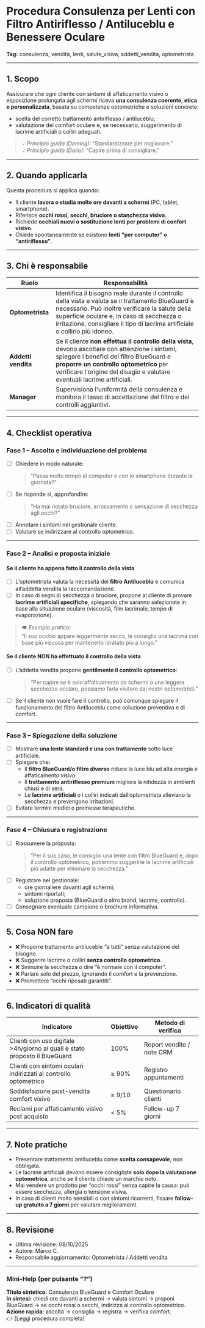 # Procedura Consulenza per Lenti con Filtro Antiriflesso / Antiluceblu e Benessere Oculare

**Tag:** consulenza, vendita, lenti, salute_visiva, addetti_vendita, optometrista  

---

## 1. Scopo

Assicurare che ogni cliente con sintomi di affaticamento visivo o esposizione prolungata agli schermi riceva **una consulenza coerente, etica e personalizzata**, basata su competenze optometriche e soluzioni concrete:

- scelta del corretto trattamento antiriflesso / antiluceblu;  
- valutazione del comfort oculare e, se necessario, suggerimento di lacrime artificiali o colliri adeguati.

> 💡 *Principio guida (Deming):* “Standardizzare per migliorare.”  
> 💡 *Principio guida (Dalio):* “Capire prima di consigliare.”

---

## 2. Quando applicarla

Questa procedura si applica quando:

- Il cliente **lavora o studia molte ore davanti a schermi** (PC, tablet, smartphone).  
- Riferisce **occhi rossi, secchi, bruciore o stanchezza visiva**.  
- Richiede **occhiali nuovi o sostituzione lenti per problemi di confort visivo**.  
- Chiede spontaneamente se esistono **lenti “per computer” o “antiriflesso”**.  

---

## 3. Chi è responsabile

| Ruolo               | Responsabilità |
|---------------------|----------------|
| **Optometrista**    | Identifica il bisogno reale durante il controllo della vista e valuta se il trattamento BlueGuard è necessario. Può inoltre verificare la salute della superficie oculare e, in caso di secchezza o irritazione, consigliare il tipo di lacrima artificiale o collirio più idoneo. |
| **Addetti vendita** | Se il cliente **non effettua il controllo della vista**, devono ascoltare con attenzione i sintomi, spiegare i benefici del filtro BlueGuard e **proporre un controllo optometrico** per verificare l'origine del disagio e valutare eventuali lacrime artificiali. |
| **Manager**         | Supervisiona l'uniformità della consulenza e monitora il tasso di accettazione del filtro e dei controlli aggiuntivi. |

---

## 4. Checklist operativa

### **Fase 1 – Ascolto e individuazione del problema**

- [ ] Chiedere in modo naturale:  
  > “Passa molto tempo al computer o con lo smartphone durante la giornata?”  
- [ ] Se risponde sì, approfondire:  
  > “Ha mai notato bruciore, arrossamento o sensazione di secchezza agli occhi?”  
- [ ] Annotare i sintomi nel gestionale cliente.  
- [ ] Valutare se indirizzare al controllo optometrico.

---

### **Fase 2 – Analisi e proposta iniziale**

#### **Se il cliente ha appena fatto il controllo della vista**

- [ ] L’optometrista valuta la necessità del **filtro Antiluceblu** e comunica all’addetta vendita la raccomandazione.  
- [ ] In caso di segni di secchezza o bruciore, propone al cliente di provare **lacrime artificiali specifiche**, spiegando che saranno selezionate in base alla situazione oculare (viscosità, film lacrimale, tempo di evaporazione).  

> 👁️ *Esempio pratico:*  
> “Il suo occhio appare leggermente secco, le consiglio una lacrima con base più viscosa per mantenerlo idratato più a lungo.”

#### **Se il cliente NON ha effettuato il controllo della vista**

- [ ] L’addetta vendita propone **gentilmente il controllo optometrico**:  
  > “Per capire se è solo affaticamento da schermi o una leggera secchezza oculare, possiamo farla visitare dai nostri optometristi.”  
- [ ] Se il cliente non vuole fare il controllo, può comunque spiegare il funzionamento del filtro Antiluceblu come soluzione preventiva e di comfort.

---

### **Fase 3 – Spiegazione della soluzione**

- [ ] Mostrare **una lente standard e una con trattamento** sotto luce artificiale.  
- [ ] Spiegare che:
  - Il **filtro BlueGuard/o filtro diverso** riduce la luce blu ad alta energia e affaticamento visivo.  
  - Il **trattamento antiriflesso premium** migliora la nitidezza in ambienti chiusi e di sera.  
  - Le **lacrime artificiali** o i colliri indicati dall’optometrista alleviano la secchezza e prevengono irritazioni.  
- [ ] Evitare termini medici o promesse terapeutiche.

---

### **Fase 4 – Chiusura e registrazione**

- [ ] Riassumere la proposta:  
  > “Per il suo caso, le consiglio una lente con filtro BlueGuard e, dopo il controllo optometrico, potremmo suggerirle le lacrime artificiali più adatte per eliminare la secchezza.”  
- [ ] Registrare nel gestionale:
  - ore giornaliere davanti agli schermi;  
  - sintomi riportati;  
  - soluzione proposta (BlueGuard o altro brand, lacrime, controllo).  
- [ ] Consegnare eventuale campione o brochure informativa.

---

## 5. Cosa NON fare

- ❌ Proporre trattamento antiluceble “a tutti” senza valutazione del bisogno.  
- ❌ Suggerire lacrime o colliri **senza controllo optometrico**.  
- ❌ Sminuire la secchezza o dire “è normale con il computer”.  
- ❌ Parlare solo del prezzo, ignorando il comfort e la prevenzione.  
- ❌ Promettere “occhi riposati garantiti”.

---

## 6. Indicatori di qualità

| Indicatore                                                                 | Obiettivo | Metodo di verifica |
|----------------------------------------------------------------------------|-----------|----------------------------|
| Clienti con uso digitale >4h/giorno ai quali è stato proposto il BlueGuard | 100%      | Report vendite / note CRM |
| Clienti con sintomi oculari indirizzati al controllo optometrico           | ≥ 90%     | Registro appuntamenti |
| Soddisfazione post-vendita comfort visivo                                  | ≥ 9/10    | Questionario clienti |
| Reclami per affaticamento visivo post acquisto                             | < 5%      | Follow-up 7 giorni |

---

## 7. Note pratiche

- Presentare trattamento antiluceblu come **scelta consapevole**, non obbligata.  
- Le lacrime artificiali devono essere consigliate **solo dopo la valutazione optometrica**, anche se il cliente chiede un marchio noto.  
- Mai vendere un prodotto per “occhi rossi” senza capire la causa: può essere secchezza, allergia o tensione visiva.  
- In caso di clienti molto sensibili o con sintomi ricorrenti, fissare **follow-up gratuito a 7 giorni** per valutare miglioramenti.

---

## 8. Revisione

- Ultima revisione: 08/10/2025
- Autore: Marco C.  
- Responsabile aggiornamento: Optometrista / Addetti vendita  

---

### **Mini-Help (per pulsante “?”)**  

**Titolo sintetico:** Consulenza BlueGuard e Comfort Oculare  
**In sintesi:** chiedi ore davanti a schermi → valuta sintomi → proponi BlueGuard → se occhi rossi o secchi, indirizza al controllo optometrico.  
**Azione rapida:** ascolta → consiglia → registra → verifica comfort.  
👉 [Leggi procedura completa]

